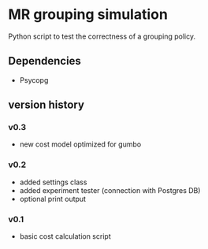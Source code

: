 
# MR grouping simulation

Python script to test the correctness of a grouping policy.

## Dependencies

- Psycopg

## version history

### v0.3
- new cost model optimized for gumbo


### v0.2

- added settings class
- added experiment tester (connection with Postgres DB)
- optional print output

### v0.1

- basic cost calculation script